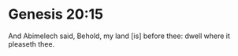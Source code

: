 # Genesis 20:15

And Abimelech said, Behold, my land [is] before thee: dwell where it pleaseth thee.